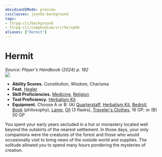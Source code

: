 ```yaml
---
obsidianUIMode: preview
cssclasses: json5e-background
tags:
- ttrpg-cli/background
- ttrpg-cli/compendium/src/5e/xphb
aliases: ["Hermit"]
---
```

# Hermit
*Source: Player's Handbook (2024) p. 182*  
![](backgrounds/XPHB/Hermit.webp#right)  

- **Ability Scores.** Constitution, Wisdom, Charisma  
- **Feat.** [Healer](healer-xphb.md)  
- **Skill Proficiencies.** [Medicine](skills.md#Medicine), [Religion](skills.md#Religion)  
- **Tool Proficiency.** [Herbalism Kit](herbalism-kit-xphb.md)  
- **Equipment.** Choose A or B: (A) [Quarterstaff](quarterstaff-xphb.md), [Herbalism Kit](herbalism-kit-xphb.md), [Bedroll](bedroll-xphb.md), [Book](book-xphb.md) (philosophy), [Lamp](lamp-xphb.md), [Oil](oil-xphb.md) (3 flasks), [Traveler's Clothes](travelers-clothes-xphb.md), 16 GP; or (B) 50 GP  

You spent your early years secluded in a hut or monastery located well beyond the outskirts of the nearest settlement. In those days, your only companions were the creatures of the forest and those who would occasionally visit to bring news of the outside world and supplies. The solitude allowed you to spend many hours pondering the mysteries of creation.